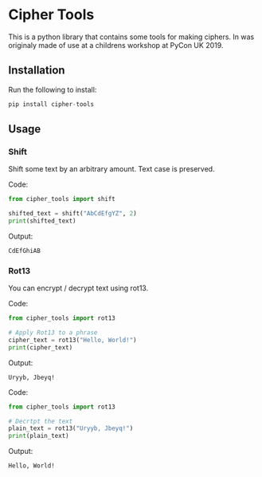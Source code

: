 # Cipher Tools
This is a python library that contains some tools for making ciphers.
In was originaly made of use at a childrens workshop at PyCon UK 2019.

## Installation
Run the following to install:
```python
pip install cipher-tools
```

## Usage
### Shift
Shift some text by an arbitrary amount. Text case is preserved.

Code:
```python
from cipher_tools import shift

shifted_text = shift("AbCdEfgYZ", 2)
print(shifted_text)
```
Output:
```
CdEfGhiAB
```
### Rot13
You can encrypt / decrypt text using rot13.

Code:
```python
from cipher_tools import rot13

# Apply Rot13 to a phrase
cipher_text = rot13("Hello, World!")
print(cipher_text)
```
Output:
```
Uryyb, Jbeyq!
```

Code:
```python
from cipher_tools import rot13

# Decrtpt the text
plain_text = rot13("Uryyb, Jbeyq!")
print(plain_text)
```
Output:
```
Hello, World!
```


